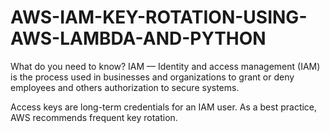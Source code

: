 # AWS-IAM-KEY-ROTATION-USING-AWS-LAMBDA-AND-PYTHON

What do you need to know?
IAM — Identity and access management (IAM) is the process used in businesses and organizations to grant or deny employees and others authorization to secure systems.

Access keys are long-term credentials for an IAM user. As a best practice, AWS recommends frequent key rotation.
